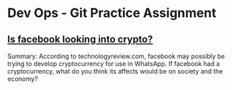 # Dev Ops - Git Practice Assignment
## [Is facebook looking into crypto?](https://www.technologyreview.com/the-download/612885/facebook-seems-interested-in-speeding-up-blockchain-smart-contracts-but-why/)

Summary: According to technologyreview.com, facebook may possibly be trying to 
develop cryptocurrency for use in WhatsApp. If facebook had a cryptocurrency, 
what do you think its affects would be on society and the economy? 




